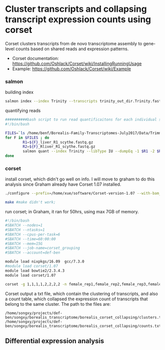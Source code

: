 # Cluster transcripts and collapsing transcript expression counts using corset
Corset clusters transcripts from de novo transcriptome assembly to gene-level counts based on shared reads and expression patterns. 
- Corset documentation: https://github.com/Oshlack/Corset/wiki/InstallingRunningUsage
- Example: https://github.com/Oshlack/Corset/wiki/Example

### salmon
building index
```bash
salmon index --index Trinity --transcripts trinity_out_dir.Trinity.fasta
```
quantifying reads
```bash
##########bash script to run read quantificaitons for each individual separately using salmon  
#!/bin/bash

FILES=`ls /home/benf/Borealis-Family-Transcriptomes-July2017/Data/Trimmed/BJE*_liver_R1_scythe.fastq.gz | sed 's/_liver_R1_scythe.fastq.gz//g'`
for F in $FILES ; do
        R1=${F}_liver_R1_scythe.fastq.gz
        R2=${F}_Rliver_R1_scythe.fastq.gz
        salmon quant --index Trinity --libType IU --dumpEq -1 $R1 -2 $R2 --output ${F}.out
done
```
### corset
install corset, which didn't go well on info. I will move to graham to do this analysis since Graham already have Corset 1.07 installed. 
```bash
./configure --prefix=/home/xue/software/Corset-version-1.07 --with-bam_inc=/usr/local/samtools/1.3.1/ --with-bam_lib=/usr/local/samtools/1.3.1/

make #make didn't work; 
```
run corset; in Graham, it ran for 50hrs, using max 7GB of memory. 
```bash
#!/bin/bash
#SBATCH --nodes=1
#SBATCH --ntasks=1
#SBATCH --cpus-per-task=6 
#SBATCH --time=60:00:00
#SBATCH --mem=15G
#SBATCH --job-name=corset_grouping
#SBATCH --account=def-ben

module load nixpkgs/16.09  gcc/7.3.0
#module load corset/1.07
module load bowtie2/2.3.4.3
module load corset/1.07

corset -g 1,1,1,1,2,2,2,2 -n female_rep1,female_rep2,female_rep3,female_rep4,male_rep1,male_rep2,male_rep3,male_rep4 -f true -i salmon_eq_classes salmon_out/BJE*/aux_info/eq_classes.txt
```
Corset output a txt file, which contain the clustering of transcripts, and also a count table, which collapsed the expression count of transcripts that belong to the same cluster. The path to the files are:
```
/home/songxy/projects/def-ben/songxy/borealis_transcriptome/borealis_corset_collapsing/clusters.txt
/home/songxy/projects/def-ben/songxy/borealis_transcriptome/borealis_corset_collapsing/counts.txt
```


## Differential expression analysis







